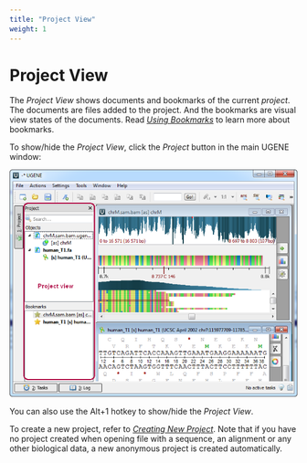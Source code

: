 ```yaml
---
title: "Project View"
weight: 1
---
```



# Project View

The _Project View_ shows documents and bookmarks of the current _project_. The documents are files added to the project. And the bookmarks are visual view states of the documents. Read [_Using Bookmarks_](using-bookmarks.md) to learn more about bookmarks.

To show/hide the _Project View_, click the _Project_ button in the main UGENE window:


![](/images/65929263/65929264.png)

You can also use the Alt+1 hotkey to show/hide the _Project View_.

To create a new project, refer to [_Creating New Project_](creating-new-project.md). Note that if you have no project created when opening file with a sequence, an alignment or any other biological data, a new anonymous project is created automatically.
